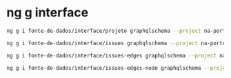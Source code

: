 # ng g interface 
```bash
ng g i fonte-de-dados/interface/projeto graphqlschema --project na-porteira
``` 
```bash
ng g i fonte-de-dados/interface/issues graphqlschema --project na-porteira
``` 
```bash
ng g i fonte-de-dados/interface/issues-edges graphqlschema --project na-porteira
``` 
```bash
ng g i fonte-de-dados/interface/issues-edges-node graphqlschema --project na-porteira
``` 
